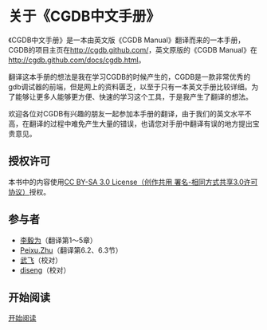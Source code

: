 关于《CGDB中文手册》
===========

《CGDB中文手册》是一本由英文版《CGDB Manual》翻译而来的一本手册，CGDB的项目主页在<http://cgdb.github.com/>，英文原版的《CGDB Manual》在<http://cgdb.github.com/docs/cgdb.html>。

翻译这本手册的想法是我在学习CGDB的时候产生的，CGDB是一款非常优秀的gdb调试器的前端，但是网上的资料匮乏，以至于只有一本英文手册比较详细。为了能够让更多人能够更方便、快速的学习这个工具，于是我产生了翻译的想法。

欢迎各位对CGDB有兴趣的朋友一起参加本手册的翻译，由于我们的英文水平不高，在翻译的过程中难免产生大量的错误，也请您对手册中翻译有误的地方提出宝贵意见。

授权许可
------
本书中的内容使用[CC BY-SA 3.0 License（创作共用 署名-相同方式共享3.0许可协议）](<http://creativecommons.org/licenses/by-sa/3.0/deed.zh>)授权。

参与者
----
* [李毅为](<https://github.com/leeyiw>)（翻译第1～5章）
* [Peixu.Zhu](<https://github.com/icandroid>)（翻译第6.2、6.3节）
* [武飞](<https://github.com/fayewu>)（校对）
* [diseng](<https://github.com/diseng>)（校对）

开始阅读
--------
[开始阅读](<contents.md>)
